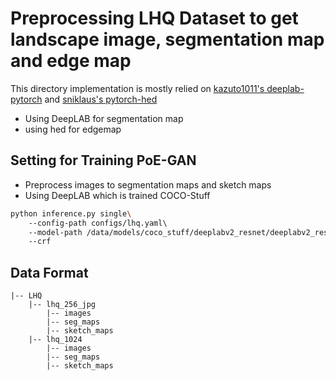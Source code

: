 # Preprocessing LHQ Dataset to get landscape image, segmentation map and edge map

This directory implementation is mostly relied on [kazuto1011's deeplab-pytorch](https://github.com/kazuto1011/deeplab-pytorch) and [sniklaus's pytorch-hed](https://github.com/sniklaus/pytorch-hed) 

- Using DeepLAB for segmentation map
- using hed for edgemap

## Setting for Training PoE-GAN
- Preprocess images to segmentation maps and sketch maps
- Using DeepLAB which is trained COCO-Stuff
```sh
python inference.py single\     
    --config-path configs/lhq.yaml\     
    --model-path /data/models/coco_stuff/deeplabv2_resnet/deeplabv2_resnet101_msc-cocostuff164k-100000.pth
    --crf
```

## Data Format
```
|-- LHQ
    |-- lhq_256_jpg
        |-- images
        |-- seg_maps
        |-- sketch_maps
    |-- lhq_1024
        |-- images
        |-- seg_maps
        |-- sketch_maps
```